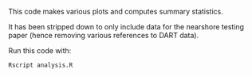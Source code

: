 This code makes various plots and computes summary statistics.

It has been stripped down to only include data for the nearshore testing paper (hence removing various references to DART data).

Run this code with:

    Rscript analysis.R

